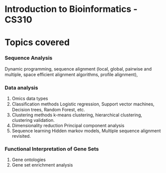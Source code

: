 # Introduction to Bioinformatics - CS310
# Topics covered
###  Sequence Analysis 
Dynamic programming, sequence alignment (local, global, pairwise and multiple, space eﬃcient alignment algorithms, proﬁle alignment), 
###  Data analysis
1. Omics data types 
2. Classiﬁcation methods Logistic regression, Support vector machines, Decision trees, Random Forest, etc. 
3. Clustering methods k-means clustering, hierarchical clustering, clustering validation. 
4. Dimensionality reduction Principal component analysis
5. Sequence learning Hidden markov models, Multiple sequence alignment revisited. 

### Functional Interpretation of Gene Sets
1. Gene ontologies 
2. Gene set enrichment analysis 
